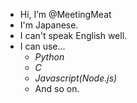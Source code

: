 - Hi, I’m @MeetingMeat
- I'm Japanese.
- I can't speak English well.
- I can use...
  - *Python*
  - *C*
  - *Javascript(Node.js)*
  - And so on.


<!---
MeetingMeat/MeetingMeat is a ✨ special ✨ repository because its `README.md` (this file) appears on your GitHub profile.
You can click the Preview link to take a look at your changes.
--->
